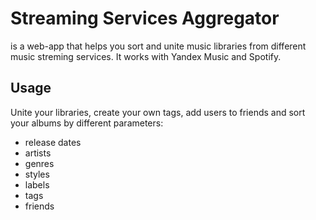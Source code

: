# Streaming Services Aggregator 
is a web-app that helps you sort and unite music libraries from different music streming services.
It works with Yandex Music and Spotify.
## Usage
Unite your libraries, create your own tags, add users to friends and sort your albums by different parameters:
- release dates
- artists 
- genres
- styles
- labels
- tags
- friends

